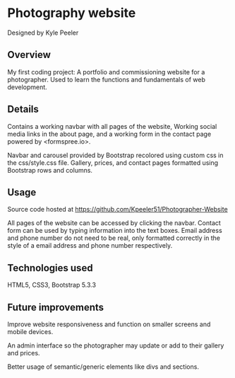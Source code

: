 # Photography website

Designed by Kyle Peeler

## Overview

My first coding project: A portfolio and
commissioning website for a photographer. Used to learn the functions and fundamentals
of web development.

## Details

Contains a working navbar with all pages of the website, Working social media links in the
about page, and a working form in the contact page powered by <formspree.io>.

Navbar and carousel provided by Bootstrap recolored using custom css in the css/style.css file.
Gallery, prices, and contact pages formatted using Bootstrap rows and columns.

## Usage

Source code hosted at <https://github.com/Kpeeler51/Photographer-Website>

All pages of the website can be accessed by clicking the navbar.
Contact form can be used by typing information into the text boxes. Email address and phone number do not need to be real, only formatted correctly in the style of a email address and phone number respectively.

## Technologies used

HTML5,  CSS3, Bootstrap 5.3.3

## Future improvements

Improve website responsiveness and function on smaller screens and mobile devices.

An admin interface so the photographer may update or add to their gallery and prices.

Better usage of semantic/generic elements like divs and sections.
